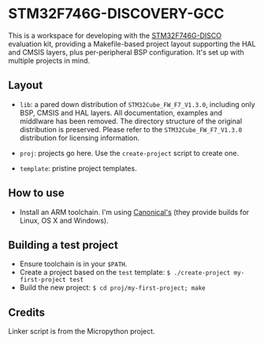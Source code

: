 # STM32F746G-DISCOVERY-GCC

This is a workspace for developing with the [STM32F746G-DISCO](http://www.st.com/web/en/catalog/tools/FM116/SC959/SS1532/LN1848/PF261641?icmp=pf261641_pron_pr-massmarket_jun2015&sc=stm32f7discovery-pr) evaluation kit, providing a Makefile-based project layout supporting the HAL and CMSIS layers, plus per-peripheral BSP configuration. It's set up with multiple projects in mind.

## Layout

  * `lib`: a pared down distribution of `STM32Cube_FW_F7_V1.3.0`, including only BSP, CMSIS and HAL layers. All documentation, examples and middlware has been removed. The directory structure of the original distribution is preserved. Please refer to the `STM32Cube_FW_F7_V1.3.0` distribution for licensing information.

  * `proj`: projects go here. Use the `create-project` script to create one.

  * `template`: pristine project templates.

## How to use

  - Install an ARM toolchain. I'm using [Canonical's](https://launchpad.net/gcc-arm-embedded) (they provide builds for Linux, OS X and Windows).

## Building a test project

  * Ensure toolchain is in your `$PATH`.
  * Create a project based on the `test` template: `$ ./create-project my-first-project test`
  * Build the new project: `$ cd proj/my-first-project; make`

## Credits

Linker script is from the Micropython project.
